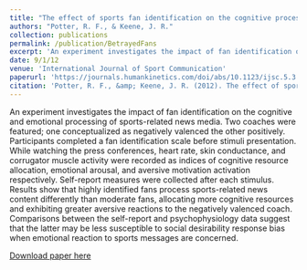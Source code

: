 ```yaml
---
title: "The effect of sports fan identification on the cognitive processing of sports news. "
authors: "Potter, R. F., & Keene, J. R."
collection: publications
permalink: /publication/BetrayedFans
excerpt: 'An experiment investigates the impact of fan identification on the cognitive and emotional processing of sports-related news media. Two coaches were featured; one conceptualized as negatively valenced the other positively. Participants completed a fan identification scale before stimuli presentation. While watching the press conferences, heart rate, skin conductance, and corrugator muscle activity were recorded as indices of cognitive resource allocation, emotional arousal, and aversive motivation activation respectively. Self-report measures were collected after each stimulus. Results show that highly identified fans process sports-related news content differently than moderate fans, allocating more cognitive resources and exhibiting greater aversive reactions to the negatively valenced coach. Comparisons between the self-report and psychophysiology data suggest that the latter may be less susceptible to social desirability response bias when emotional reaction to sports messages are concerned.'
date: 9/1/12
venue: 'International Journal of Sport Communication'
paperurl: 'https://journals.humankinetics.com/doi/abs/10.1123/ijsc.5.3.348'
citation: 'Potter, R. F., &amp; Keene, J. R. (2012). The effect of sports fan identification on the cognitive processing of sports news. International Journal of Sport Communication, 5, 348-367. DOI:10.1123/ijsc.5.3.348.'
---
```

An experiment investigates the impact of fan identification on the cognitive and emotional processing of sports-related news media. Two coaches were featured; one conceptualized as negatively valenced the other positively. Participants completed a fan identification scale before stimuli presentation. While watching the press conferences, heart rate, skin conductance, and corrugator muscle activity were recorded as indices of cognitive resource allocation, emotional arousal, and aversive motivation activation respectively. Self-report measures were collected after each stimulus. Results show that highly identified fans process sports-related news content differently than moderate fans, allocating more cognitive resources and exhibiting greater aversive reactions to the negatively valenced coach. Comparisons between the self-report and psychophysiology data suggest that the latter may be less susceptible to social desirability response bias when emotional reaction to sports messages are concerned.

[Download paper here](https://journals.humankinetics.com/doi/abs/10.1123/ijsc.5.3.348)
